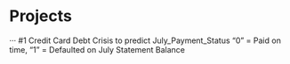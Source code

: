 # Projects
···
#1 Credit Card Debt Crisis 
      to predict July_Payment_Status  “0” = Paid on time, “1” = Defaulted on July Statement Balance
      
